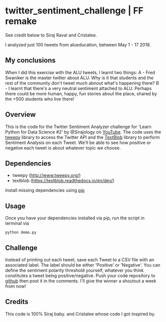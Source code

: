 # twitter_sentiment_challenge | FF remake
See credit below to Siraj Raval and Cristalee.

I analyzed just 100 tweets from alueducation, between May 1 - 17 2018.

## My conclusions
When I did this exercise with the ALU tweets, I learnt two things: 
A - Fred Swaniker is the master twitter about ALU. Why is it that students and the rest of the community don't tweet much abnout what's happening there?
B - I learnt that there's a very neutral sentiment attached to ALU. Perhaps there could be more human, happy, fun stories about the place, shared by the +500 students who live there!


## Overview

This is the code for the Twitter Sentiment Analyzer challenge for 'Learn Python for Data Science #2' by @Sirajology on [YouTube](https://youtu.be/o_OZdbCzHUA). The code uses the [tweepy](http://www.tweepy.org/)  library to access the Twitter API and the [TextBlob](https://textblob.readthedocs.io/en/dev/) library to perform Sentiment Analysis on each Tweet. We'll be able to see how positive or negative each tweet is about whatever topic we choose. 

## Dependencies

* tweepy (http://www.tweepy.org/)
* textblob (https://textblob.readthedocs.io/en/dev/)

Install missing dependencies using [pip](https://pip.pypa.io/en/stable/installing/)

## Usage

Once you have your dependencies installed via pip, run the script in terminal via

```
python demo.py
```

## Challenge

Instead of printing out each tweet, save each Tweet to a CSV file with an associated label. The label should be either 'Positive' or 'Negative'. You can define the sentiment polarity threshold yourself, whatever you think constitutes a tweet being positive/negative. Push your code repository to [github](https://help.github.com/articles/set-up-git/) then post it in the comments. I'll give the winner a shoutout a week from now!

## Credits

This code is 100% Siraj baby. and Cristalee whose code I got inspired by. 


